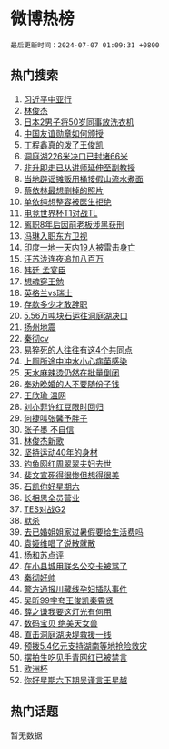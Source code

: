 # 微博热榜

`最后更新时间：2024-07-07 01:09:31 +0800`

## 热门搜索

1. [习近平中亚行](https://m.weibo.cn/search?containerid=100103type%3D1%26t%3D10%26q%3D%23%E4%B9%A0%E8%BF%91%E5%B9%B3%E4%B8%AD%E4%BA%9A%E8%A1%8C%23&stream_entry_id=51&isnewpage=1&extparam=seat%3D1%26pos%3D0%26filter_type%3Drealtimehot%26stream_entry_id%3D51%26dgr%3D0%26q%3D%2523%25E4%25B9%25A0%25E8%25BF%2591%25E5%25B9%25B3%25E4%25B8%25AD%25E4%25BA%259A%25E8%25A1%258C%2523%26c_type%3D51%26cate%3D10103%26display_time%3D1720285770%26pre_seqid%3D1720285770320023589121)
1. [林俊杰](https://m.weibo.cn/search?containerid=100103type%3D1%26t%3D10%26q%3D%E6%9E%97%E4%BF%8A%E6%9D%B0&stream_entry_id=31&isnewpage=1&extparam=seat%3D1%26flag%3D1%26filter_type%3Drealtimehot%26c_type%3D31%26lcate%3D5001%26cate%3D5001%26realpos%3D1%26q%3D%25E6%259E%2597%25E4%25BF%258A%25E6%259D%25B0%26dgr%3D0%26band_rank%3D1%26pos%3D0%26stream_entry_id%3D31%26display_time%3D1720285770%26pre_seqid%3D1720285770320023589121)
1. [日本2男子将50岁同事放洗衣机](https://m.weibo.cn/search?containerid=100103type%3D1%26t%3D10%26q%3D%23%E6%97%A5%E6%9C%AC2%E7%94%B7%E5%AD%90%E5%B0%8650%E5%B2%81%E5%90%8C%E4%BA%8B%E6%94%BE%E6%B4%97%E8%A1%A3%E6%9C%BA%23&stream_entry_id=31&isnewpage=1&extparam=seat%3D1%26flag%3D2%26filter_type%3Drealtimehot%26c_type%3D31%26lcate%3D5001%26cate%3D5001%26realpos%3D2%26q%3D%2523%25E6%2597%25A5%25E6%259C%25AC2%25E7%2594%25B7%25E5%25AD%2590%25E5%25B0%258650%25E5%25B2%2581%25E5%2590%258C%25E4%25BA%258B%25E6%2594%25BE%25E6%25B4%2597%25E8%25A1%25A3%25E6%259C%25BA%2523%26dgr%3D0%26band_rank%3D2%26pos%3D1%26stream_entry_id%3D31%26display_time%3D1720285770%26pre_seqid%3D1720285770320023589121)
1. [中国友谊勋章如何颁授](https://m.weibo.cn/search?containerid=100103type%3D1%26t%3D10%26q%3D%23%E4%B8%AD%E5%9B%BD%E5%8F%8B%E8%B0%8A%E5%8B%8B%E7%AB%A0%E5%A6%82%E4%BD%95%E9%A2%81%E6%8E%88%23&stream_entry_id=31&isnewpage=1&extparam=seat%3D1%26flag%3D0%26filter_type%3Drealtimehot%26c_type%3D31%26lcate%3D5001%26cate%3D5001%26realpos%3D3%26q%3D%2523%25E4%25B8%25AD%25E5%259B%25BD%25E5%258F%258B%25E8%25B0%258A%25E5%258B%258B%25E7%25AB%25A0%25E5%25A6%2582%25E4%25BD%2595%25E9%25A2%2581%25E6%258E%2588%2523%26dgr%3D0%26band_rank%3D3%26pos%3D2%26stream_entry_id%3D31%26display_time%3D1720285770%26pre_seqid%3D1720285770320023589121)
1. [丁程鑫真的泼了王俊凯](https://m.weibo.cn/search?containerid=100103type%3D1%26t%3D10%26q%3D%23%E4%B8%81%E7%A8%8B%E9%91%AB%E7%9C%9F%E7%9A%84%E6%B3%BC%E4%BA%86%E7%8E%8B%E4%BF%8A%E5%87%AF%23&stream_entry_id=31&isnewpage=1&extparam=seat%3D1%26flag%3D2%26filter_type%3Drealtimehot%26c_type%3D31%26lcate%3D5001%26cate%3D5001%26realpos%3D4%26q%3D%2523%25E4%25B8%2581%25E7%25A8%258B%25E9%2591%25AB%25E7%259C%259F%25E7%259A%2584%25E6%25B3%25BC%25E4%25BA%2586%25E7%258E%258B%25E4%25BF%258A%25E5%2587%25AF%2523%26dgr%3D0%26band_rank%3D4%26pos%3D3%26stream_entry_id%3D31%26display_time%3D1720285770%26pre_seqid%3D1720285770320023589121)
1. [洞庭湖226米决口已封堵66米](https://m.weibo.cn/search?containerid=100103type%3D1%26t%3D10%26q%3D%23%E6%B4%9E%E5%BA%AD%E6%B9%96226%E7%B1%B3%E5%86%B3%E5%8F%A3%E5%B7%B2%E5%B0%81%E5%A0%B566%E7%B1%B3%23&stream_entry_id=31&isnewpage=1&extparam=seat%3D1%26flag%3D0%26filter_type%3Drealtimehot%26c_type%3D31%26lcate%3D5001%26cate%3D5001%26realpos%3D5%26q%3D%2523%25E6%25B4%259E%25E5%25BA%25AD%25E6%25B9%2596226%25E7%25B1%25B3%25E5%2586%25B3%25E5%258F%25A3%25E5%25B7%25B2%25E5%25B0%2581%25E5%25A0%25B566%25E7%25B1%25B3%2523%26dgr%3D0%26band_rank%3D5%26pos%3D4%26stream_entry_id%3D31%26display_time%3D1720285770%26pre_seqid%3D1720285770320023589121)
1. [非升即走已从讲师延伸至副教授](https://m.weibo.cn/search?containerid=100103type%3D1%26t%3D10%26q%3D%23%E9%9D%9E%E5%8D%87%E5%8D%B3%E8%B5%B0%E5%B7%B2%E4%BB%8E%E8%AE%B2%E5%B8%88%E5%BB%B6%E4%BC%B8%E8%87%B3%E5%89%AF%E6%95%99%E6%8E%88%23&stream_entry_id=31&isnewpage=1&extparam=seat%3D1%26flag%3D0%26filter_type%3Drealtimehot%26c_type%3D31%26lcate%3D5001%26cate%3D5001%26realpos%3D6%26q%3D%2523%25E9%259D%259E%25E5%258D%2587%25E5%258D%25B3%25E8%25B5%25B0%25E5%25B7%25B2%25E4%25BB%258E%25E8%25AE%25B2%25E5%25B8%2588%25E5%25BB%25B6%25E4%25BC%25B8%25E8%2587%25B3%25E5%2589%25AF%25E6%2595%2599%25E6%258E%2588%2523%26dgr%3D0%26band_rank%3D6%26pos%3D5%26stream_entry_id%3D31%26display_time%3D1720285770%26pre_seqid%3D1720285770320023589121)
1. [当地辟谣摊贩用桶接假山流水煮面](https://m.weibo.cn/search?containerid=100103type%3D1%26t%3D10%26q%3D%23%E5%BD%93%E5%9C%B0%E8%BE%9F%E8%B0%A3%E6%91%8A%E8%B4%A9%E7%94%A8%E6%A1%B6%E6%8E%A5%E5%81%87%E5%B1%B1%E6%B5%81%E6%B0%B4%E7%85%AE%E9%9D%A2%23&stream_entry_id=31&isnewpage=1&extparam=seat%3D1%26filter_type%3Drealtimehot%26c_type%3D31%26lcate%3D5001%26cate%3D5001%26is_ad_pos%3D1%26adid%3D245151%26stream_entry_id%3D31%26dgr%3D0%26band_rank%3D7%26pos%3D6%26q%3D%2523%25E5%25BD%2593%25E5%259C%25B0%25E8%25BE%259F%25E8%25B0%25A3%25E6%2591%258A%25E8%25B4%25A9%25E7%2594%25A8%25E6%25A1%25B6%25E6%258E%25A5%25E5%2581%2587%25E5%25B1%25B1%25E6%25B5%2581%25E6%25B0%25B4%25E7%2585%25AE%25E9%259D%25A2%2523%26display_time%3D1720285770%26pre_seqid%3D1720285770320023589121)
1. [蔡依林最想删掉的照片](https://m.weibo.cn/search?containerid=100103type%3D1%26t%3D10%26q%3D%23%E8%94%A1%E4%BE%9D%E6%9E%97%E6%9C%80%E6%83%B3%E5%88%A0%E6%8E%89%E7%9A%84%E7%85%A7%E7%89%87%23&stream_entry_id=31&isnewpage=1&extparam=seat%3D1%26flag%3D1%26filter_type%3Drealtimehot%26c_type%3D31%26lcate%3D5001%26cate%3D5001%26realpos%3D7%26q%3D%2523%25E8%2594%25A1%25E4%25BE%259D%25E6%259E%2597%25E6%259C%2580%25E6%2583%25B3%25E5%2588%25A0%25E6%258E%2589%25E7%259A%2584%25E7%2585%25A7%25E7%2589%2587%2523%26dgr%3D0%26band_rank%3D7%26pos%3D7%26stream_entry_id%3D31%26display_time%3D1720285770%26pre_seqid%3D1720285770320023589121)
1. [单依纯想整容被医生拒绝](https://m.weibo.cn/search?containerid=100103type%3D1%26t%3D10%26q%3D%23%E5%8D%95%E4%BE%9D%E7%BA%AF%E6%83%B3%E6%95%B4%E5%AE%B9%E8%A2%AB%E5%8C%BB%E7%94%9F%E6%8B%92%E7%BB%9D%23&stream_entry_id=31&isnewpage=1&extparam=seat%3D1%26flag%3D2%26filter_type%3Drealtimehot%26c_type%3D31%26lcate%3D5001%26cate%3D5001%26realpos%3D8%26q%3D%2523%25E5%258D%2595%25E4%25BE%259D%25E7%25BA%25AF%25E6%2583%25B3%25E6%2595%25B4%25E5%25AE%25B9%25E8%25A2%25AB%25E5%258C%25BB%25E7%2594%259F%25E6%258B%2592%25E7%25BB%259D%2523%26dgr%3D0%26band_rank%3D8%26pos%3D8%26stream_entry_id%3D31%26display_time%3D1720285770%26pre_seqid%3D1720285770320023589121)
1. [电竞世界杯T1对战TL](https://m.weibo.cn/search?containerid=100103type%3D1%26t%3D10%26q%3D%23%E7%94%B5%E7%AB%9E%E4%B8%96%E7%95%8C%E6%9D%AFT1%E5%AF%B9%E6%88%98TL%23&stream_entry_id=31&isnewpage=1&extparam=seat%3D1%26flag%3D1%26filter_type%3Drealtimehot%26c_type%3D31%26lcate%3D5001%26cate%3D5001%26realpos%3D9%26q%3D%2523%25E7%2594%25B5%25E7%25AB%259E%25E4%25B8%2596%25E7%2595%258C%25E6%259D%25AFT1%25E5%25AF%25B9%25E6%2588%2598TL%2523%26dgr%3D0%26band_rank%3D9%26pos%3D9%26stream_entry_id%3D31%26display_time%3D1720285770%26pre_seqid%3D1720285770320023589121)
1. [离职8年后因前老板涉黑获刑](https://m.weibo.cn/search?containerid=100103type%3D1%26t%3D10%26q%3D%23%E7%A6%BB%E8%81%8C8%E5%B9%B4%E5%90%8E%E5%9B%A0%E5%89%8D%E8%80%81%E6%9D%BF%E6%B6%89%E9%BB%91%E8%8E%B7%E5%88%91%23&stream_entry_id=31&isnewpage=1&extparam=seat%3D1%26flag%3D0%26filter_type%3Drealtimehot%26c_type%3D31%26lcate%3D5001%26cate%3D5001%26realpos%3D10%26q%3D%2523%25E7%25A6%25BB%25E8%2581%258C8%25E5%25B9%25B4%25E5%2590%258E%25E5%259B%25A0%25E5%2589%258D%25E8%2580%2581%25E6%259D%25BF%25E6%25B6%2589%25E9%25BB%2591%25E8%258E%25B7%25E5%2588%2591%2523%26dgr%3D0%26band_rank%3D10%26pos%3D10%26stream_entry_id%3D31%26display_time%3D1720285770%26pre_seqid%3D1720285770320023589121)
1. [冯琳入职东方卫视](https://m.weibo.cn/search?containerid=100103type%3D1%26t%3D10%26q%3D%23%E5%86%AF%E7%90%B3%E5%85%A5%E8%81%8C%E4%B8%9C%E6%96%B9%E5%8D%AB%E8%A7%86%23&stream_entry_id=31&isnewpage=1&extparam=seat%3D1%26flag%3D1%26filter_type%3Drealtimehot%26c_type%3D31%26lcate%3D5001%26cate%3D5001%26realpos%3D11%26q%3D%2523%25E5%2586%25AF%25E7%2590%25B3%25E5%2585%25A5%25E8%2581%258C%25E4%25B8%259C%25E6%2596%25B9%25E5%258D%25AB%25E8%25A7%2586%2523%26dgr%3D0%26band_rank%3D11%26pos%3D11%26stream_entry_id%3D31%26display_time%3D1720285770%26pre_seqid%3D1720285770320023589121)
1. [印度一地一天内19人被雷击身亡](https://m.weibo.cn/search?containerid=100103type%3D1%26t%3D10%26q%3D%23%E5%8D%B0%E5%BA%A6%E4%B8%80%E5%9C%B0%E4%B8%80%E5%A4%A9%E5%86%8519%E4%BA%BA%E8%A2%AB%E9%9B%B7%E5%87%BB%E8%BA%AB%E4%BA%A1%23&stream_entry_id=31&isnewpage=1&extparam=seat%3D1%26flag%3D1%26filter_type%3Drealtimehot%26c_type%3D31%26lcate%3D5001%26cate%3D5001%26realpos%3D12%26q%3D%2523%25E5%258D%25B0%25E5%25BA%25A6%25E4%25B8%2580%25E5%259C%25B0%25E4%25B8%2580%25E5%25A4%25A9%25E5%2586%258519%25E4%25BA%25BA%25E8%25A2%25AB%25E9%259B%25B7%25E5%2587%25BB%25E8%25BA%25AB%25E4%25BA%25A1%2523%26dgr%3D0%26band_rank%3D12%26pos%3D12%26stream_entry_id%3D31%26display_time%3D1720285770%26pre_seqid%3D1720285770320023589121)
1. [汪苏泷连夜追加八百万](https://m.weibo.cn/search?containerid=100103type%3D1%26t%3D10%26q%3D%23%E6%B1%AA%E8%8B%8F%E6%B3%B7%E8%BF%9E%E5%A4%9C%E8%BF%BD%E5%8A%A0%E5%85%AB%E7%99%BE%E4%B8%87%23&stream_entry_id=31&isnewpage=1&extparam=seat%3D1%26flag%3D2%26filter_type%3Drealtimehot%26c_type%3D31%26lcate%3D5001%26cate%3D5001%26realpos%3D13%26q%3D%2523%25E6%25B1%25AA%25E8%258B%258F%25E6%25B3%25B7%25E8%25BF%259E%25E5%25A4%259C%25E8%25BF%25BD%25E5%258A%25A0%25E5%2585%25AB%25E7%2599%25BE%25E4%25B8%2587%2523%26dgr%3D0%26band_rank%3D13%26pos%3D13%26stream_entry_id%3D31%26display_time%3D1720285770%26pre_seqid%3D1720285770320023589121)
1. [韩廷 孟宴臣](https://m.weibo.cn/search?containerid=100103type%3D1%26t%3D10%26q%3D%E9%9F%A9%E5%BB%B7+%E5%AD%9F%E5%AE%B4%E8%87%A3&stream_entry_id=31&isnewpage=1&extparam=seat%3D1%26flag%3D2%26filter_type%3Drealtimehot%26c_type%3D31%26lcate%3D5001%26cate%3D5001%26realpos%3D14%26q%3D%25E9%259F%25A9%25E5%25BB%25B7%2520%25E5%25AD%259F%25E5%25AE%25B4%25E8%2587%25A3%26dgr%3D0%26band_rank%3D14%26pos%3D14%26stream_entry_id%3D31%26display_time%3D1720285770%26pre_seqid%3D1720285770320023589121)
1. [想魂穿王勉](https://m.weibo.cn/search?containerid=100103type%3D1%26t%3D10%26q%3D%E6%83%B3%E9%AD%82%E7%A9%BF%E7%8E%8B%E5%8B%89&stream_entry_id=31&isnewpage=1&extparam=seat%3D1%26flag%3D0%26filter_type%3Drealtimehot%26c_type%3D31%26lcate%3D5001%26cate%3D5001%26realpos%3D15%26q%3D%25E6%2583%25B3%25E9%25AD%2582%25E7%25A9%25BF%25E7%258E%258B%25E5%258B%2589%26dgr%3D0%26band_rank%3D15%26pos%3D15%26stream_entry_id%3D31%26display_time%3D1720285770%26pre_seqid%3D1720285770320023589121)
1. [英格兰vs瑞士](https://m.weibo.cn/search?containerid=100103type%3D1%26t%3D10%26q%3D%23%E8%8B%B1%E6%A0%BC%E5%85%B0vs%E7%91%9E%E5%A3%AB%23&stream_entry_id=31&isnewpage=1&extparam=seat%3D1%26flag%3D0%26filter_type%3Drealtimehot%26c_type%3D31%26lcate%3D5001%26cate%3D5001%26realpos%3D16%26q%3D%2523%25E8%258B%25B1%25E6%25A0%25BC%25E5%2585%25B0vs%25E7%2591%259E%25E5%25A3%25AB%2523%26dgr%3D0%26band_rank%3D16%26pos%3D16%26stream_entry_id%3D31%26display_time%3D1720285770%26pre_seqid%3D1720285770320023589121)
1. [存款多少才敢辞职](https://m.weibo.cn/search?containerid=100103type%3D1%26t%3D10%26q%3D%23%E5%AD%98%E6%AC%BE%E5%A4%9A%E5%B0%91%E6%89%8D%E6%95%A2%E8%BE%9E%E8%81%8C%23&stream_entry_id=31&isnewpage=1&extparam=seat%3D1%26flag%3D0%26filter_type%3Drealtimehot%26c_type%3D31%26lcate%3D5001%26cate%3D5001%26realpos%3D17%26q%3D%2523%25E5%25AD%2598%25E6%25AC%25BE%25E5%25A4%259A%25E5%25B0%2591%25E6%2589%258D%25E6%2595%25A2%25E8%25BE%259E%25E8%2581%258C%2523%26dgr%3D0%26band_rank%3D17%26pos%3D17%26stream_entry_id%3D31%26display_time%3D1720285770%26pre_seqid%3D1720285770320023589121)
1. [5.56万吨块石运往洞庭湖决口](https://m.weibo.cn/search?containerid=100103type%3D1%26t%3D10%26q%3D%235.56%E4%B8%87%E5%90%A8%E5%9D%97%E7%9F%B3%E8%BF%90%E5%BE%80%E6%B4%9E%E5%BA%AD%E6%B9%96%E5%86%B3%E5%8F%A3%23&stream_entry_id=31&isnewpage=1&extparam=seat%3D1%26flag%3D0%26filter_type%3Drealtimehot%26c_type%3D31%26lcate%3D5001%26cate%3D5001%26realpos%3D18%26q%3D%25235.56%25E4%25B8%2587%25E5%2590%25A8%25E5%259D%2597%25E7%259F%25B3%25E8%25BF%2590%25E5%25BE%2580%25E6%25B4%259E%25E5%25BA%25AD%25E6%25B9%2596%25E5%2586%25B3%25E5%258F%25A3%2523%26dgr%3D0%26band_rank%3D18%26pos%3D18%26stream_entry_id%3D31%26display_time%3D1720285770%26pre_seqid%3D1720285770320023589121)
1. [扬州地震](https://m.weibo.cn/search?containerid=100103type%3D1%26t%3D10%26q%3D%E6%89%AC%E5%B7%9E%E5%9C%B0%E9%9C%87&stream_entry_id=31&isnewpage=1&extparam=seat%3D1%26flag%3D0%26filter_type%3Drealtimehot%26c_type%3D31%26lcate%3D5001%26cate%3D5001%26realpos%3D19%26q%3D%25E6%2589%25AC%25E5%25B7%259E%25E5%259C%25B0%25E9%259C%2587%26dgr%3D0%26band_rank%3D19%26pos%3D19%26stream_entry_id%3D31%26display_time%3D1720285770%26pre_seqid%3D1720285770320023589121)
1. [秦彻cv](https://m.weibo.cn/search?containerid=100103type%3D1%26t%3D10%26q%3D%E7%A7%A6%E5%BD%BBcv&stream_entry_id=31&isnewpage=1&extparam=seat%3D1%26flag%3D0%26filter_type%3Drealtimehot%26c_type%3D31%26lcate%3D5001%26cate%3D5001%26realpos%3D20%26q%3D%25E7%25A7%25A6%25E5%25BD%25BBcv%26dgr%3D0%26band_rank%3D20%26pos%3D20%26stream_entry_id%3D31%26display_time%3D1720285770%26pre_seqid%3D1720285770320023589121)
1. [易猝死的人往往有这4个共同点](https://m.weibo.cn/search?containerid=100103type%3D1%26t%3D10%26q%3D%23%E6%98%93%E7%8C%9D%E6%AD%BB%E7%9A%84%E4%BA%BA%E5%BE%80%E5%BE%80%E6%9C%89%E8%BF%994%E4%B8%AA%E5%85%B1%E5%90%8C%E7%82%B9%23&stream_entry_id=31&isnewpage=1&extparam=seat%3D1%26flag%3D0%26filter_type%3Drealtimehot%26c_type%3D31%26lcate%3D5001%26cate%3D5001%26realpos%3D21%26q%3D%2523%25E6%2598%2593%25E7%258C%259D%25E6%25AD%25BB%25E7%259A%2584%25E4%25BA%25BA%25E5%25BE%2580%25E5%25BE%2580%25E6%259C%2589%25E8%25BF%25994%25E4%25B8%25AA%25E5%2585%25B1%25E5%2590%258C%25E7%2582%25B9%2523%26dgr%3D0%26band_rank%3D21%26pos%3D21%26stream_entry_id%3D31%26display_time%3D1720285770%26pre_seqid%3D1720285770320023589121)
1. [上厕所途中冲水小心病菌感染](https://m.weibo.cn/search?containerid=100103type%3D1%26t%3D10%26q%3D%23%E4%B8%8A%E5%8E%95%E6%89%80%E9%80%94%E4%B8%AD%E5%86%B2%E6%B0%B4%E5%B0%8F%E5%BF%83%E7%97%85%E8%8F%8C%E6%84%9F%E6%9F%93%23&stream_entry_id=31&isnewpage=1&extparam=seat%3D1%26flag%3D0%26filter_type%3Drealtimehot%26c_type%3D31%26lcate%3D5001%26cate%3D5001%26realpos%3D22%26q%3D%2523%25E4%25B8%258A%25E5%258E%2595%25E6%2589%2580%25E9%2580%2594%25E4%25B8%25AD%25E5%2586%25B2%25E6%25B0%25B4%25E5%25B0%258F%25E5%25BF%2583%25E7%2597%2585%25E8%258F%258C%25E6%2584%259F%25E6%259F%2593%2523%26dgr%3D0%26band_rank%3D22%26pos%3D22%26stream_entry_id%3D31%26display_time%3D1720285770%26pre_seqid%3D1720285770320023589121)
1. [天水麻辣烫仍然在批量倒闭](https://m.weibo.cn/search?containerid=100103type%3D1%26t%3D10%26q%3D%23%E5%A4%A9%E6%B0%B4%E9%BA%BB%E8%BE%A3%E7%83%AB%E4%BB%8D%E7%84%B6%E5%9C%A8%E6%89%B9%E9%87%8F%E5%80%92%E9%97%AD%23&stream_entry_id=31&isnewpage=1&extparam=seat%3D1%26flag%3D1%26filter_type%3Drealtimehot%26c_type%3D31%26lcate%3D5001%26cate%3D5001%26realpos%3D23%26q%3D%2523%25E5%25A4%25A9%25E6%25B0%25B4%25E9%25BA%25BB%25E8%25BE%25A3%25E7%2583%25AB%25E4%25BB%258D%25E7%2584%25B6%25E5%259C%25A8%25E6%2589%25B9%25E9%2587%258F%25E5%2580%2592%25E9%2597%25AD%2523%26dgr%3D0%26band_rank%3D23%26pos%3D23%26stream_entry_id%3D31%26display_time%3D1720285770%26pre_seqid%3D1720285770320023589121)
1. [奉劝晚婚的人不要随份子钱](https://m.weibo.cn/search?containerid=100103type%3D1%26t%3D10%26q%3D%23%E5%A5%89%E5%8A%9D%E6%99%9A%E5%A9%9A%E7%9A%84%E4%BA%BA%E4%B8%8D%E8%A6%81%E9%9A%8F%E4%BB%BD%E5%AD%90%E9%92%B1%23&stream_entry_id=31&isnewpage=1&extparam=seat%3D1%26flag%3D0%26filter_type%3Drealtimehot%26c_type%3D31%26lcate%3D5001%26cate%3D5001%26realpos%3D24%26q%3D%2523%25E5%25A5%2589%25E5%258A%259D%25E6%2599%259A%25E5%25A9%259A%25E7%259A%2584%25E4%25BA%25BA%25E4%25B8%258D%25E8%25A6%2581%25E9%259A%258F%25E4%25BB%25BD%25E5%25AD%2590%25E9%2592%25B1%2523%26dgr%3D0%26band_rank%3D24%26pos%3D24%26stream_entry_id%3D31%26display_time%3D1720285770%26pre_seqid%3D1720285770320023589121)
1. [王欣瑜 温网](https://m.weibo.cn/search?containerid=100103type%3D1%26t%3D10%26q%3D%E7%8E%8B%E6%AC%A3%E7%91%9C+%E6%B8%A9%E7%BD%91&stream_entry_id=31&isnewpage=1&extparam=seat%3D1%26flag%3D0%26filter_type%3Drealtimehot%26c_type%3D31%26lcate%3D5001%26cate%3D5001%26realpos%3D25%26q%3D%25E7%258E%258B%25E6%25AC%25A3%25E7%2591%259C%2520%25E6%25B8%25A9%25E7%25BD%2591%26dgr%3D0%26band_rank%3D25%26pos%3D25%26stream_entry_id%3D31%26display_time%3D1720285770%26pre_seqid%3D1720285770320023589121)
1. [刘亦菲许红豆限时回归](https://m.weibo.cn/search?containerid=100103type%3D1%26t%3D10%26q%3D%23%E5%88%98%E4%BA%A6%E8%8F%B2%E8%AE%B8%E7%BA%A2%E8%B1%86%E9%99%90%E6%97%B6%E5%9B%9E%E5%BD%92%23&stream_entry_id=31&isnewpage=1&extparam=seat%3D1%26flag%3D0%26filter_type%3Drealtimehot%26c_type%3D31%26lcate%3D5001%26cate%3D5001%26realpos%3D26%26q%3D%2523%25E5%2588%2598%25E4%25BA%25A6%25E8%258F%25B2%25E8%25AE%25B8%25E7%25BA%25A2%25E8%25B1%2586%25E9%2599%2590%25E6%2597%25B6%25E5%259B%259E%25E5%25BD%2592%2523%26dgr%3D0%26band_rank%3D26%26pos%3D26%26stream_entry_id%3D31%26display_time%3D1720285770%26pre_seqid%3D1720285770320023589121)
1. [何捷叫张馨予胖子](https://m.weibo.cn/search?containerid=100103type%3D1%26t%3D10%26q%3D%23%E4%BD%95%E6%8D%B7%E5%8F%AB%E5%BC%A0%E9%A6%A8%E4%BA%88%E8%83%96%E5%AD%90%23&stream_entry_id=31&isnewpage=1&extparam=seat%3D1%26flag%3D0%26filter_type%3Drealtimehot%26c_type%3D31%26lcate%3D5001%26cate%3D5001%26realpos%3D27%26q%3D%2523%25E4%25BD%2595%25E6%258D%25B7%25E5%258F%25AB%25E5%25BC%25A0%25E9%25A6%25A8%25E4%25BA%2588%25E8%2583%2596%25E5%25AD%2590%2523%26dgr%3D0%26band_rank%3D27%26pos%3D27%26stream_entry_id%3D31%26display_time%3D1720285770%26pre_seqid%3D1720285770320023589121)
1. [张子墨 不自信](https://m.weibo.cn/search?containerid=100103type%3D1%26t%3D10%26q%3D%E5%BC%A0%E5%AD%90%E5%A2%A8+%E4%B8%8D%E8%87%AA%E4%BF%A1&stream_entry_id=31&isnewpage=1&extparam=seat%3D1%26flag%3D0%26filter_type%3Drealtimehot%26c_type%3D31%26lcate%3D5001%26cate%3D5001%26realpos%3D28%26q%3D%25E5%25BC%25A0%25E5%25AD%2590%25E5%25A2%25A8%2520%25E4%25B8%258D%25E8%2587%25AA%25E4%25BF%25A1%26dgr%3D0%26band_rank%3D28%26pos%3D28%26stream_entry_id%3D31%26display_time%3D1720285770%26pre_seqid%3D1720285770320023589121)
1. [林俊杰新歌](https://m.weibo.cn/search?containerid=100103type%3D1%26t%3D10%26q%3D%E6%9E%97%E4%BF%8A%E6%9D%B0%E6%96%B0%E6%AD%8C&stream_entry_id=31&isnewpage=1&extparam=seat%3D1%26flag%3D0%26filter_type%3Drealtimehot%26c_type%3D31%26lcate%3D5001%26cate%3D5001%26realpos%3D29%26q%3D%25E6%259E%2597%25E4%25BF%258A%25E6%259D%25B0%25E6%2596%25B0%25E6%25AD%258C%26dgr%3D0%26band_rank%3D29%26pos%3D29%26stream_entry_id%3D31%26display_time%3D1720285770%26pre_seqid%3D1720285770320023589121)
1. [坚持运动40年的身材](https://m.weibo.cn/search?containerid=100103type%3D1%26t%3D10%26q%3D%23%E5%9D%9A%E6%8C%81%E8%BF%90%E5%8A%A840%E5%B9%B4%E7%9A%84%E8%BA%AB%E6%9D%90%23&stream_entry_id=31&isnewpage=1&extparam=seat%3D1%26flag%3D0%26filter_type%3Drealtimehot%26c_type%3D31%26lcate%3D5001%26cate%3D5001%26realpos%3D30%26q%3D%2523%25E5%259D%259A%25E6%258C%2581%25E8%25BF%2590%25E5%258A%25A840%25E5%25B9%25B4%25E7%259A%2584%25E8%25BA%25AB%25E6%259D%2590%2523%26dgr%3D0%26band_rank%3D30%26pos%3D30%26stream_entry_id%3D31%26display_time%3D1720285770%26pre_seqid%3D1720285770320023589121)
1. [钓鱼网红周翠翠夫妇去世](https://m.weibo.cn/search?containerid=100103type%3D1%26t%3D10%26q%3D%23%E9%92%93%E9%B1%BC%E7%BD%91%E7%BA%A2%E5%91%A8%E7%BF%A0%E7%BF%A0%E5%A4%AB%E5%A6%87%E5%8E%BB%E4%B8%96%23&stream_entry_id=31&isnewpage=1&extparam=seat%3D1%26flag%3D0%26filter_type%3Drealtimehot%26c_type%3D31%26lcate%3D5001%26cate%3D5001%26realpos%3D31%26q%3D%2523%25E9%2592%2593%25E9%25B1%25BC%25E7%25BD%2591%25E7%25BA%25A2%25E5%2591%25A8%25E7%25BF%25A0%25E7%25BF%25A0%25E5%25A4%25AB%25E5%25A6%2587%25E5%258E%25BB%25E4%25B8%2596%2523%26dgr%3D0%26band_rank%3D31%26pos%3D31%26stream_entry_id%3D31%26display_time%3D1720285770%26pre_seqid%3D1720285770320023589121)
1. [裴文宣死得很惨但想得很美](https://m.weibo.cn/search?containerid=100103type%3D1%26t%3D10%26q%3D%E8%A3%B4%E6%96%87%E5%AE%A3%E6%AD%BB%E5%BE%97%E5%BE%88%E6%83%A8%E4%BD%86%E6%83%B3%E5%BE%97%E5%BE%88%E7%BE%8E&stream_entry_id=31&isnewpage=1&extparam=seat%3D1%26flag%3D0%26filter_type%3Drealtimehot%26c_type%3D31%26lcate%3D5001%26cate%3D5001%26realpos%3D32%26q%3D%25E8%25A3%25B4%25E6%2596%2587%25E5%25AE%25A3%25E6%25AD%25BB%25E5%25BE%2597%25E5%25BE%2588%25E6%2583%25A8%25E4%25BD%2586%25E6%2583%25B3%25E5%25BE%2597%25E5%25BE%2588%25E7%25BE%258E%26dgr%3D0%26band_rank%3D32%26pos%3D32%26stream_entry_id%3D31%26display_time%3D1720285770%26pre_seqid%3D1720285770320023589121)
1. [石凯你好星期六](https://m.weibo.cn/search?containerid=100103type%3D1%26t%3D10%26q%3D%E7%9F%B3%E5%87%AF%E4%BD%A0%E5%A5%BD%E6%98%9F%E6%9C%9F%E5%85%AD&stream_entry_id=31&isnewpage=1&extparam=seat%3D1%26flag%3D0%26filter_type%3Drealtimehot%26c_type%3D31%26lcate%3D5001%26cate%3D5001%26realpos%3D33%26q%3D%25E7%259F%25B3%25E5%2587%25AF%25E4%25BD%25A0%25E5%25A5%25BD%25E6%2598%259F%25E6%259C%259F%25E5%2585%25AD%26dgr%3D0%26band_rank%3D33%26pos%3D33%26stream_entry_id%3D31%26display_time%3D1720285770%26pre_seqid%3D1720285770320023589121)
1. [长相思全员营业](https://m.weibo.cn/search?containerid=100103type%3D1%26t%3D10%26q%3D%23%E9%95%BF%E7%9B%B8%E6%80%9D%E5%85%A8%E5%91%98%E8%90%A5%E4%B8%9A%23&stream_entry_id=31&isnewpage=1&extparam=seat%3D1%26flag%3D1%26filter_type%3Drealtimehot%26c_type%3D31%26lcate%3D5001%26cate%3D5001%26realpos%3D34%26q%3D%2523%25E9%2595%25BF%25E7%259B%25B8%25E6%2580%259D%25E5%2585%25A8%25E5%2591%2598%25E8%2590%25A5%25E4%25B8%259A%2523%26dgr%3D0%26band_rank%3D34%26pos%3D34%26stream_entry_id%3D31%26display_time%3D1720285770%26pre_seqid%3D1720285770320023589121)
1. [TES对战G2](https://m.weibo.cn/search?containerid=100103type%3D1%26t%3D10%26q%3D%23TES%E5%AF%B9%E6%88%98G2%23&stream_entry_id=31&isnewpage=1&extparam=seat%3D1%26flag%3D0%26filter_type%3Drealtimehot%26c_type%3D31%26lcate%3D5001%26cate%3D5001%26realpos%3D35%26q%3D%2523TES%25E5%25AF%25B9%25E6%2588%2598G2%2523%26dgr%3D0%26band_rank%3D35%26pos%3D35%26stream_entry_id%3D31%26display_time%3D1720285770%26pre_seqid%3D1720285770320023589121)
1. [默杀](https://m.weibo.cn/search?containerid=100103type%3D1%26t%3D10%26q%3D%E9%BB%98%E6%9D%80&stream_entry_id=31&isnewpage=1&extparam=seat%3D1%26flag%3D0%26filter_type%3Drealtimehot%26c_type%3D31%26lcate%3D5001%26cate%3D5001%26realpos%3D36%26q%3D%25E9%25BB%2598%25E6%259D%2580%26dgr%3D0%26band_rank%3D36%26pos%3D36%26stream_entry_id%3D31%26display_time%3D1720285770%26pre_seqid%3D1720285770320023589121)
1. [去已婚姐姐家过暑假要给生活费吗](https://m.weibo.cn/search?containerid=100103type%3D1%26t%3D10%26q%3D%23%E5%8E%BB%E5%B7%B2%E5%A9%9A%E5%A7%90%E5%A7%90%E5%AE%B6%E8%BF%87%E6%9A%91%E5%81%87%E8%A6%81%E7%BB%99%E7%94%9F%E6%B4%BB%E8%B4%B9%E5%90%97%23&stream_entry_id=31&isnewpage=1&extparam=seat%3D1%26flag%3D0%26filter_type%3Drealtimehot%26c_type%3D31%26lcate%3D5001%26cate%3D5001%26realpos%3D37%26q%3D%2523%25E5%258E%25BB%25E5%25B7%25B2%25E5%25A9%259A%25E5%25A7%2590%25E5%25A7%2590%25E5%25AE%25B6%25E8%25BF%2587%25E6%259A%2591%25E5%2581%2587%25E8%25A6%2581%25E7%25BB%2599%25E7%2594%259F%25E6%25B4%25BB%25E8%25B4%25B9%25E5%2590%2597%2523%26dgr%3D0%26band_rank%3D37%26pos%3D37%26stream_entry_id%3D31%26display_time%3D1720285770%26pre_seqid%3D1720285770320023589121)
1. [袁娅维唱了说散就散](https://m.weibo.cn/search?containerid=100103type%3D1%26t%3D10%26q%3D%23%E8%A2%81%E5%A8%85%E7%BB%B4%E5%94%B1%E4%BA%86%E8%AF%B4%E6%95%A3%E5%B0%B1%E6%95%A3%23&stream_entry_id=31&isnewpage=1&extparam=seat%3D1%26flag%3D1%26filter_type%3Drealtimehot%26c_type%3D31%26lcate%3D5001%26cate%3D5001%26realpos%3D38%26q%3D%2523%25E8%25A2%2581%25E5%25A8%2585%25E7%25BB%25B4%25E5%2594%25B1%25E4%25BA%2586%25E8%25AF%25B4%25E6%2595%25A3%25E5%25B0%25B1%25E6%2595%25A3%2523%26dgr%3D0%26band_rank%3D38%26pos%3D38%26stream_entry_id%3D31%26display_time%3D1720285770%26pre_seqid%3D1720285770320023589121)
1. [杨和苏点评](https://m.weibo.cn/search?containerid=100103type%3D1%26t%3D10%26q%3D%E6%9D%A8%E5%92%8C%E8%8B%8F%E7%82%B9%E8%AF%84&stream_entry_id=31&isnewpage=1&extparam=seat%3D1%26flag%3D0%26filter_type%3Drealtimehot%26c_type%3D31%26lcate%3D5001%26cate%3D5001%26realpos%3D39%26q%3D%25E6%259D%25A8%25E5%2592%258C%25E8%258B%258F%25E7%2582%25B9%25E8%25AF%2584%26dgr%3D0%26band_rank%3D39%26pos%3D39%26stream_entry_id%3D31%26display_time%3D1720285770%26pre_seqid%3D1720285770320023589121)
1. [在小县城用联名公交卡被骂了](https://m.weibo.cn/search?containerid=100103type%3D1%26t%3D10%26q%3D%23%E5%9C%A8%E5%B0%8F%E5%8E%BF%E5%9F%8E%E7%94%A8%E8%81%94%E5%90%8D%E5%85%AC%E4%BA%A4%E5%8D%A1%E8%A2%AB%E9%AA%82%E4%BA%86%23&stream_entry_id=31&isnewpage=1&extparam=seat%3D1%26flag%3D0%26filter_type%3Drealtimehot%26c_type%3D31%26lcate%3D5001%26cate%3D5001%26realpos%3D40%26q%3D%2523%25E5%259C%25A8%25E5%25B0%258F%25E5%258E%25BF%25E5%259F%258E%25E7%2594%25A8%25E8%2581%2594%25E5%2590%258D%25E5%2585%25AC%25E4%25BA%25A4%25E5%258D%25A1%25E8%25A2%25AB%25E9%25AA%2582%25E4%25BA%2586%2523%26dgr%3D0%26band_rank%3D40%26pos%3D40%26stream_entry_id%3D31%26display_time%3D1720285770%26pre_seqid%3D1720285770320023589121)
1. [秦彻好帅](https://m.weibo.cn/search?containerid=100103type%3D1%26t%3D10%26q%3D%E7%A7%A6%E5%BD%BB%E5%A5%BD%E5%B8%85&stream_entry_id=31&isnewpage=1&extparam=seat%3D1%26flag%3D0%26filter_type%3Drealtimehot%26c_type%3D31%26lcate%3D5001%26cate%3D5001%26realpos%3D41%26q%3D%25E7%25A7%25A6%25E5%25BD%25BB%25E5%25A5%25BD%25E5%25B8%2585%26dgr%3D0%26band_rank%3D41%26pos%3D41%26stream_entry_id%3D31%26display_time%3D1720285770%26pre_seqid%3D1720285770320023589121)
1. [警方通报川藏线孕妇插队事件](https://m.weibo.cn/search?containerid=100103type%3D1%26t%3D10%26q%3D%23%E8%AD%A6%E6%96%B9%E9%80%9A%E6%8A%A5%E5%B7%9D%E8%97%8F%E7%BA%BF%E5%AD%95%E5%A6%87%E6%8F%92%E9%98%9F%E4%BA%8B%E4%BB%B6%23&stream_entry_id=31&isnewpage=1&extparam=seat%3D1%26flag%3D0%26filter_type%3Drealtimehot%26c_type%3D31%26lcate%3D5001%26cate%3D5001%26realpos%3D42%26q%3D%2523%25E8%25AD%25A6%25E6%2596%25B9%25E9%2580%259A%25E6%258A%25A5%25E5%25B7%259D%25E8%2597%258F%25E7%25BA%25BF%25E5%25AD%2595%25E5%25A6%2587%25E6%258F%2592%25E9%2598%259F%25E4%25BA%258B%25E4%25BB%25B6%2523%26dgr%3D0%26band_rank%3D42%26pos%3D42%26stream_entry_id%3D31%26display_time%3D1720285770%26pre_seqid%3D1720285770320023589121)
1. [吴昕99字夸王俊凯秦霄贤](https://m.weibo.cn/search?containerid=100103type%3D1%26t%3D10%26q%3D%23%E5%90%B4%E6%98%9599%E5%AD%97%E5%A4%B8%E7%8E%8B%E4%BF%8A%E5%87%AF%E7%A7%A6%E9%9C%84%E8%B4%A4%23&stream_entry_id=31&isnewpage=1&extparam=seat%3D1%26flag%3D0%26filter_type%3Drealtimehot%26c_type%3D31%26lcate%3D5001%26cate%3D5001%26realpos%3D43%26q%3D%2523%25E5%2590%25B4%25E6%2598%259599%25E5%25AD%2597%25E5%25A4%25B8%25E7%258E%258B%25E4%25BF%258A%25E5%2587%25AF%25E7%25A7%25A6%25E9%259C%2584%25E8%25B4%25A4%2523%26dgr%3D0%26band_rank%3D43%26pos%3D43%26stream_entry_id%3D31%26display_time%3D1720285770%26pre_seqid%3D1720285770320023589121)
1. [薛之谦我要这灯光有何用](https://m.weibo.cn/search?containerid=100103type%3D1%26t%3D10%26q%3D%23%E8%96%9B%E4%B9%8B%E8%B0%A6%E6%88%91%E8%A6%81%E8%BF%99%E7%81%AF%E5%85%89%E6%9C%89%E4%BD%95%E7%94%A8%23&stream_entry_id=31&isnewpage=1&extparam=seat%3D1%26flag%3D0%26filter_type%3Drealtimehot%26c_type%3D31%26lcate%3D5001%26cate%3D5001%26realpos%3D44%26q%3D%2523%25E8%2596%259B%25E4%25B9%258B%25E8%25B0%25A6%25E6%2588%2591%25E8%25A6%2581%25E8%25BF%2599%25E7%2581%25AF%25E5%2585%2589%25E6%259C%2589%25E4%25BD%2595%25E7%2594%25A8%2523%26dgr%3D0%26band_rank%3D44%26pos%3D44%26stream_entry_id%3D31%26display_time%3D1720285770%26pre_seqid%3D1720285770320023589121)
1. [数码宝贝 绝美天女兽](https://m.weibo.cn/search?containerid=100103type%3D1%26t%3D10%26q%3D%E6%95%B0%E7%A0%81%E5%AE%9D%E8%B4%9D+%E7%BB%9D%E7%BE%8E%E5%A4%A9%E5%A5%B3%E5%85%BD&stream_entry_id=31&isnewpage=1&extparam=seat%3D1%26flag%3D0%26filter_type%3Drealtimehot%26c_type%3D31%26lcate%3D5001%26cate%3D5001%26realpos%3D45%26q%3D%25E6%2595%25B0%25E7%25A0%2581%25E5%25AE%259D%25E8%25B4%259D%2520%25E7%25BB%259D%25E7%25BE%258E%25E5%25A4%25A9%25E5%25A5%25B3%25E5%2585%25BD%26dgr%3D0%26band_rank%3D45%26pos%3D45%26stream_entry_id%3D31%26display_time%3D1720285770%26pre_seqid%3D1720285770320023589121)
1. [直击洞庭湖决堤救援一线](https://m.weibo.cn/search?containerid=100103type%3D1%26t%3D10%26q%3D%23%E7%9B%B4%E5%87%BB%E6%B4%9E%E5%BA%AD%E6%B9%96%E5%86%B3%E5%A0%A4%E6%95%91%E6%8F%B4%E4%B8%80%E7%BA%BF%23&stream_entry_id=31&isnewpage=1&extparam=seat%3D1%26flag%3D0%26filter_type%3Drealtimehot%26c_type%3D31%26lcate%3D5001%26cate%3D5001%26realpos%3D46%26q%3D%2523%25E7%259B%25B4%25E5%2587%25BB%25E6%25B4%259E%25E5%25BA%25AD%25E6%25B9%2596%25E5%2586%25B3%25E5%25A0%25A4%25E6%2595%2591%25E6%258F%25B4%25E4%25B8%2580%25E7%25BA%25BF%2523%26dgr%3D0%26band_rank%3D46%26pos%3D46%26stream_entry_id%3D31%26display_time%3D1720285770%26pre_seqid%3D1720285770320023589121)
1. [预拨5.4亿元支持湖南等地抢险救灾](https://m.weibo.cn/search?containerid=100103type%3D1%26t%3D10%26q%3D%23%E9%A2%84%E6%8B%A85.4%E4%BA%BF%E5%85%83%E6%94%AF%E6%8C%81%E6%B9%96%E5%8D%97%E7%AD%89%E5%9C%B0%E6%8A%A2%E9%99%A9%E6%95%91%E7%81%BE%23&stream_entry_id=31&isnewpage=1&extparam=seat%3D1%26flag%3D0%26filter_type%3Drealtimehot%26c_type%3D31%26lcate%3D5001%26cate%3D5001%26realpos%3D47%26q%3D%2523%25E9%25A2%2584%25E6%258B%25A85.4%25E4%25BA%25BF%25E5%2585%2583%25E6%2594%25AF%25E6%258C%2581%25E6%25B9%2596%25E5%258D%2597%25E7%25AD%2589%25E5%259C%25B0%25E6%258A%25A2%25E9%2599%25A9%25E6%2595%2591%25E7%2581%25BE%2523%26dgr%3D0%26band_rank%3D47%26pos%3D47%26stream_entry_id%3D31%26display_time%3D1720285770%26pre_seqid%3D1720285770320023589121)
1. [摆拍生吃见手青网红已被禁言](https://m.weibo.cn/search?containerid=100103type%3D1%26t%3D10%26q%3D%23%E6%91%86%E6%8B%8D%E7%94%9F%E5%90%83%E8%A7%81%E6%89%8B%E9%9D%92%E7%BD%91%E7%BA%A2%E5%B7%B2%E8%A2%AB%E7%A6%81%E8%A8%80%23&stream_entry_id=31&isnewpage=1&extparam=seat%3D1%26flag%3D0%26filter_type%3Drealtimehot%26c_type%3D31%26lcate%3D5001%26cate%3D5001%26realpos%3D48%26q%3D%2523%25E6%2591%2586%25E6%258B%258D%25E7%2594%259F%25E5%2590%2583%25E8%25A7%2581%25E6%2589%258B%25E9%259D%2592%25E7%25BD%2591%25E7%25BA%25A2%25E5%25B7%25B2%25E8%25A2%25AB%25E7%25A6%2581%25E8%25A8%2580%2523%26dgr%3D0%26band_rank%3D48%26pos%3D48%26stream_entry_id%3D31%26display_time%3D1720285770%26pre_seqid%3D1720285770320023589121)
1. [欧洲杯](https://m.weibo.cn/search?containerid=100103type%3D1%26t%3D10%26q%3D%E6%AC%A7%E6%B4%B2%E6%9D%AF&stream_entry_id=31&isnewpage=1&extparam=seat%3D1%26flag%3D0%26filter_type%3Drealtimehot%26c_type%3D31%26lcate%3D5001%26cate%3D5001%26realpos%3D49%26q%3D%25E6%25AC%25A7%25E6%25B4%25B2%25E6%259D%25AF%26dgr%3D0%26band_rank%3D49%26pos%3D49%26stream_entry_id%3D31%26display_time%3D1720285770%26pre_seqid%3D1720285770320023589121)
1. [你好星期六下期吴谨言王星越](https://m.weibo.cn/search?containerid=100103type%3D1%26t%3D10%26q%3D%23%E4%BD%A0%E5%A5%BD%E6%98%9F%E6%9C%9F%E5%85%AD%E4%B8%8B%E6%9C%9F%E5%90%B4%E8%B0%A8%E8%A8%80%E7%8E%8B%E6%98%9F%E8%B6%8A%23&stream_entry_id=31&isnewpage=1&extparam=seat%3D1%26flag%3D0%26filter_type%3Drealtimehot%26c_type%3D31%26lcate%3D5001%26cate%3D5001%26realpos%3D50%26q%3D%2523%25E4%25BD%25A0%25E5%25A5%25BD%25E6%2598%259F%25E6%259C%259F%25E5%2585%25AD%25E4%25B8%258B%25E6%259C%259F%25E5%2590%25B4%25E8%25B0%25A8%25E8%25A8%2580%25E7%258E%258B%25E6%2598%259F%25E8%25B6%258A%2523%26dgr%3D0%26band_rank%3D50%26pos%3D50%26stream_entry_id%3D31%26display_time%3D1720285770%26pre_seqid%3D1720285770320023589121)

## 热门话题

暂无数据
